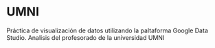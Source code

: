# UMNI
Práctica de visualización de datos utilizando la paltaforma Google Data Studio. Analisis del profesorado de la universidad UMNI
